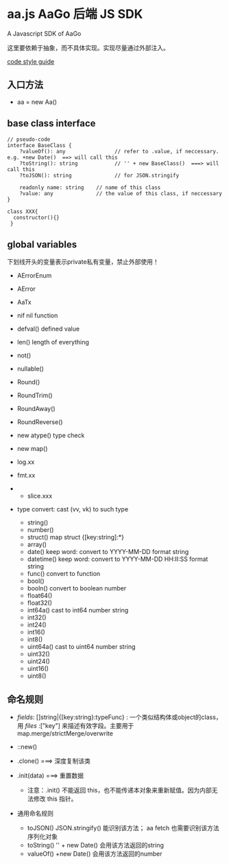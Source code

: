 # aa.js  AaGo 后端 JS SDK

A Javascript SDK of AaGo

这里要依赖于抽象，而不具体实现。实现尽量通过外部注入。

[code style guide](https://github.com/hi-iwi/aa-js/blob/main/code_style_guide.md)

## 入口方法

* aa = new Aa()

## base class interface

```
// pseudo-code
interface BaseClass {
    ?valueOf(): any                // refer to .value, if neccessary. e.g. +new Date()  ==> will call this
    ?toString(): string            // '' + new BaseClass()  ===> will call this
    ?toJSON(): string              // for JSON.stringify
    
    readonly name: string    // name of this class
    ?value: any              // the value of this class, if neccessary
}

class XXX{
  constructor(){}
 }

```

## global variables

下划线开头的变量表示private私有变量，禁止外部使用！

* AErrorEnum
* AError
* AaTx
* nif nil function
* defval()   defined value
* len()      length of everything

* not()
* nullable()
* Round()
* RoundTrim()
* RoundAway()
* RoundReverse()

* new atype()  type check
* new map()
* log.xx
* fmt.xx
*
    * slice.xxx
* type convert: cast (vv, vk) to such type
    * string()
    * number()
    * struct()   map struct {[key:string]:*}
    * array()
    * date()     keep word: convert to YYYY-MM-DD format string
    * datetime() keep word: convert to YYYY-MM-DD HH:II:SS format string
    * func()     convert to function
    * bool()
    * booln()  convert to boolean number
    * float64()
    * float32()
    * int64a() cast to int64 number string
    * int32()
    * int24()
    * int16()
    * int8()
    * uint64a() cast to uint64 number string
    * uint32()
    * uint24()
    * uint16()
    * uint8()

## 命名规则

* _fields_: []string|{[key:string}:typeFunc}    :  一个类似结构体或object的class，用 _files_ :["key"]   来描述有效字段。主要用于
  map.merge/strictMerge/overwrite

* ::new()
* .clone()  ===> 深度复制该类
* .init(data)   ===> 重置数据
    * 注意：.init() 不能返回 this，也不能传递本对象来重新赋值。因为内部无法修改 this 指针。


* 通用命名规则
    * toJSON()    JSON.stringify() 能识别该方法； aa fetch 也需要识别该方法序列化对象
    * toString()  '' + new Date() 会用该方法返回的string
    * valueOf()  +new Date() 会用该方法返回的number

